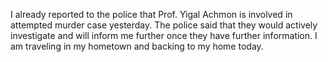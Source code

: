I already reported to the police that Prof. Yigal Achmon is involved in attempted murder case yesterday. The police said that they would actively investigate and will inform me further once they have further information. I am traveling in my hometown and backing to my home today.